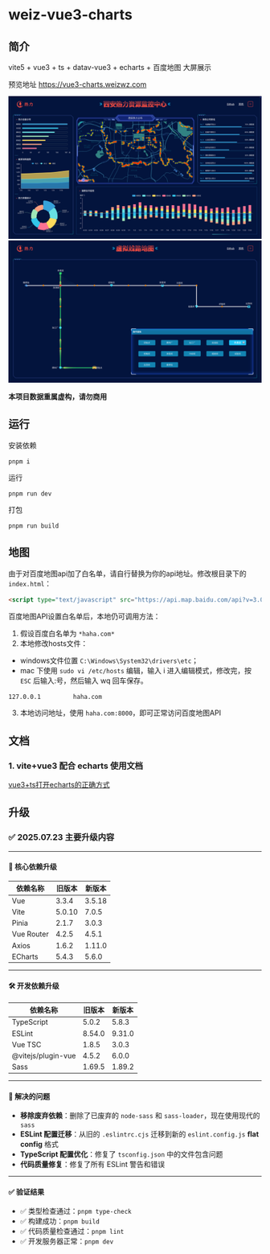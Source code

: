 # weiz-vue3-charts

## 简介

vite5 + vue3 + ts + datav-vue3 + echarts + 百度地图 大屏展示

预览地址 https://vue3-charts.weizwz.com

![image](src/assets/20250723_232957.png)
![image](src/assets/20250723_233635.png)

**本项目数据重属虚构，请勿商用**

## 运行

安装依赖
```shell
pnpm i
```

运行
```shell
pnpm run dev
```

打包
```shell
pnpm run build
```

## 地图
由于对百度地图api加了白名单，请自行替换为你的api地址。修改根目录下的 `index.html`：
```html
<script type="text/javascript" src="https://api.map.baidu.com/api?v=3.0&ak=你的ak"></script>
```
百度地图API设置白名单后，本地仍可调用方法：
1. 假设百度白名单为 `*haha.com*`
2. 本地修改hosts文件：
  - windows文件位置 `C:\Windows\System32\drivers\etc`；
  - mac 下使用 `sudo vi /etc/hosts` 编辑，输入 i 进入编辑模式，修改完，按 `ESC` 后输入:号，然后输入 wq 回车保存。
  ```txt
  127.0.0.1         haha.com
  ```
3. 本地访问地址，使用 `haha.com:8000`，即可正常访问百度地图API

## 文档
### 1. vite+vue3 配合 echarts 使用文档
[vue3+ts打开echarts的正确方式](https://note.weizwz.com/vuejs/apply/vue3-ts-echarts)


## 升级

### ✅ 2025.07.23 主要升级内容

---

#### 🔧 核心依赖升级

| 依赖名称     | 旧版本     | 新版本     |
|--------------|------------|------------|
| Vue          | 3.3.4      | 3.5.18     |
| Vite         | 5.0.10     | 7.0.5      |
| Pinia        | 2.1.7      | 3.0.3      |
| Vue Router   | 4.2.5      | 4.5.1      |
| Axios        | 1.6.2      | 1.11.0     |
| ECharts      | 5.4.3      | 5.6.0      |

---

#### 🛠️ 开发依赖升级

| 依赖名称                 | 旧版本     | 新版本     |
|--------------------------|------------|------------|
| TypeScript               | 5.0.2      | 5.8.3      |
| ESLint                   | 8.54.0     | 9.31.0     |
| Vue TSC                  | 1.8.5      | 3.0.3      |
| @vitejs/plugin-vue       | 4.5.2      | 6.0.0      |
| Sass                     | 1.69.5     | 1.89.2     |

---

#### 🧹 解决的问题

- **移除废弃依赖**：删除了已废弃的 `node-sass` 和 `sass-loader`，现在使用现代的 `sass`
- **ESLint 配置迁移**：从旧的 `.eslintrc.cjs` 迁移到新的 `eslint.config.js` **flat config** 格式
- **TypeScript 配置优化**：修复了 `tsconfig.json` 中的文件包含问题
- **代码质量修复**：修复了所有 ESLint 警告和错误

---

#### ✅ 验证结果

- ✅ 类型检查通过：`pnpm type-check`
- ✅ 构建成功：`pnpm build`
- ✅ 代码质量检查通过：`pnpm lint`
- ✅ 开发服务器正常：`pnpm dev`